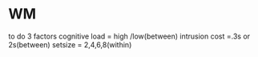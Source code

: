 # WM
to do
3 factors
cognitive load = high /low(between)
intrusion cost =.3s or 2s(between)
setsize = 2,4,6,8(within)
